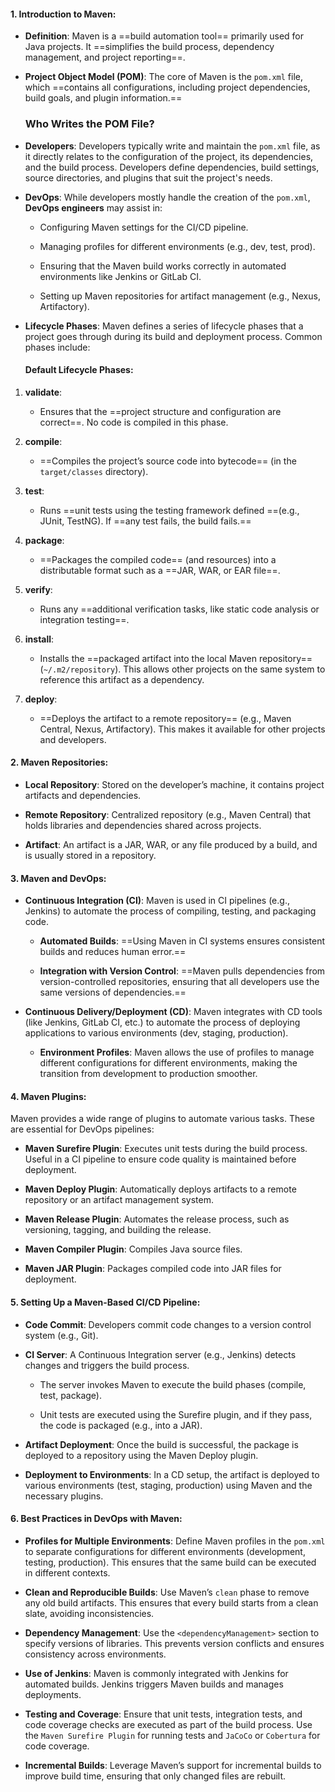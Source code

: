 #### 1. **Introduction to Maven**:

- **Definition**: Maven is a ==build automation tool== primarily used for Java projects. It ==simplifies the build process, dependency management, and project reporting==.
    
- **Project Object Model (POM)**: The core of Maven is the `pom.xml` file, which ==contains all configurations, including project dependencies, build goals, and plugin information.==
   ### Who Writes the POM File?

- **Developers**: Developers typically write and maintain the `pom.xml` file, as it directly relates to the configuration of the project, its dependencies, and the build process. Developers define dependencies, build settings, source directories, and plugins that suit the project's needs.
    
- **DevOps**: While developers mostly handle the creation of the `pom.xml`, **DevOps engineers** may assist in:
    
    - Configuring Maven settings for the CI/CD pipeline.
        
    - Managing profiles for different environments (e.g., dev, test, prod).
        
    - Ensuring that the Maven build works correctly in automated environments like Jenkins or GitLab CI.
        
    - Setting up Maven repositories for artifact management (e.g., Nexus, Artifactory).

- **Lifecycle Phases**: Maven defines a series of lifecycle phases that a project goes through during its build and deployment process. Common phases include:
    
    #### **Default Lifecycle Phases**:

1. **validate**:
    
    - Ensures that the ==project structure and configuration are correct==. No code is compiled in this phase.
        
2. **compile**:
    
    - ==Compiles the project’s source code into bytecode== (in the `target/classes` directory).
        
3. **test**:
    
    - Runs ==unit tests using the testing framework defined ==(e.g., JUnit, TestNG). If ==any test fails, the build fails.==
        
4. **package**:
    
    - ==Packages the compiled code== (and resources) into a distributable format such as a ==JAR, WAR, or EAR file==.
        
5. **verify**:
    
    - Runs any ==additional verification tasks, like static code analysis or integration testing==.
        
6. **install**:
    
    - Installs the ==packaged artifact into the local Maven repository== (`~/.m2/repository`). This allows other projects on the same system to reference this artifact as a dependency.
        
7. **deploy**:
    
    - ==Deploys the artifact to a remote repository== (e.g., Maven Central, Nexus, Artifactory). This makes it available for other projects and developers.

#### 2. **Maven Repositories**:

- **Local Repository**: Stored on the developer’s machine, it contains project artifacts and dependencies.
    
- **Remote Repository**: Centralized repository (e.g., Maven Central) that holds libraries and dependencies shared across projects.
    
- **Artifact**: An artifact is a JAR, WAR, or any file produced by a build, and is usually stored in a repository.


#### 3. **Maven and DevOps**:

- **Continuous Integration (CI)**: Maven is used in CI pipelines (e.g., Jenkins) to automate the process of compiling, testing, and packaging code.
    
    - **Automated Builds**: ==Using Maven in CI systems ensures consistent builds and reduces human error.==
        
    - **Integration with Version Control**: ==Maven pulls dependencies from version-controlled repositories, ensuring that all developers use the same versions of dependencies.==
        
- **Continuous Delivery/Deployment (CD)**: Maven integrates with CD tools (like Jenkins, GitLab CI, etc.) to automate the process of deploying applications to various environments (dev, staging, production).
    
    - **Environment Profiles**: Maven allows the use of profiles to manage different configurations for different environments, making the transition from development to production smoother.
        

#### 4. **Maven Plugins**:

Maven provides a wide range of plugins to automate various tasks. These are essential for DevOps pipelines:

- **Maven Surefire Plugin**: Executes unit tests during the build process. Useful in a CI pipeline to ensure code quality is maintained before deployment.
    
- **Maven Deploy Plugin**: Automatically deploys artifacts to a remote repository or an artifact management system.
    
- **Maven Release Plugin**: Automates the release process, such as versioning, tagging, and building the release.
    
- **Maven Compiler Plugin**: Compiles Java source files.
    
- **Maven JAR Plugin**: Packages compiled code into JAR files for deployment.
    

#### 5. **Setting Up a Maven-Based CI/CD Pipeline**:

- **Code Commit**: Developers commit code changes to a version control system (e.g., Git).
    
- **CI Server**: A Continuous Integration server (e.g., Jenkins) detects changes and triggers the build process.
    
    - The server invokes Maven to execute the build phases (compile, test, package).
        
    - Unit tests are executed using the Surefire plugin, and if they pass, the code is packaged (e.g., into a JAR).
        
- **Artifact Deployment**: Once the build is successful, the package is deployed to a repository using the Maven Deploy plugin.
    
- **Deployment to Environments**: In a CD setup, the artifact is deployed to various environments (test, staging, production) using Maven and the necessary plugins.
    

#### 6. **Best Practices in DevOps with Maven**:

- **Profiles for Multiple Environments**: Define Maven profiles in the `pom.xml` to separate configurations for different environments (development, testing, production). This ensures that the same build can be executed in different contexts.
    
- **Clean and Reproducible Builds**: Use Maven’s `clean` phase to remove any old build artifacts. This ensures that every build starts from a clean slate, avoiding inconsistencies.
    
- **Dependency Management**: Use the `<dependencyManagement>` section to specify versions of libraries. This prevents version conflicts and ensures consistency across environments.
    
- **Use of Jenkins**: Maven is commonly integrated with Jenkins for automated builds. Jenkins triggers Maven builds and manages deployments.
    
- **Testing and Coverage**: Ensure that unit tests, integration tests, and code coverage checks are executed as part of the build process. Use the `Maven Surefire Plugin` for running tests and `JaCoCo` or `Cobertura` for code coverage.
    
- **Incremental Builds**: Leverage Maven’s support for incremental builds to improve build time, ensuring that only changed files are rebuilt.